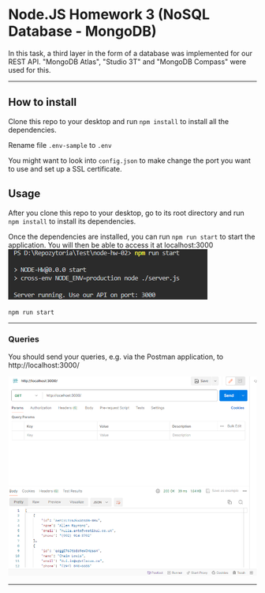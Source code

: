 # Node.JS Homework 3 (NoSQL Database - MongoDB)


In this task, a third layer in the form of a database was implemented for our REST API. "MongoDB Atlas", "Studio 3T" and "MongoDB Compass" were used for this.

---


## How to install

Clone this repo to your desktop and run `npm install` to install all the dependencies.

Rename file `.env-sample` to `.env`

You might want to look into `config.json` to make change the port you want to use and set up a SSL certificate.


## Usage
After you clone this repo to your desktop, go to its root directory and run `npm install` to install its dependencies.

Once the dependencies are installed, you can run  `npm run start` to start the application. You will then be able to access it at localhost:3000
![Start](./models//images/run.png)
```shell
npm run start 
```
--------------- 
### Queries

You should send your queries, e.g. via the Postman application, to http://localhost:3000/

![GET](./models//images/get.PNG)


--------------- 


